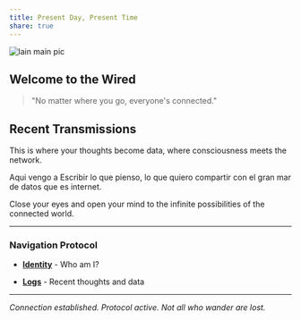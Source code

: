 ```yaml
---
title: Present Day, Present Time
share: true
---
```


![lain main pic](/img/1509902861062.jpg)

## Welcome to the Wired

> "No matter where you go, everyone's connected."

## Recent Transmissions

This is where your thoughts become data, where consciousness meets the network. 


Aqui vengo a Escribir lo que pienso, lo que quiero compartir con el gran mar de datos que es internet.


Close your eyes and open your mind to the infinite possibilities of the connected world.


--------------------------------------
### Navigation Protocol

- **[Identity](/about)** - Who am I?

- **[Logs](/posts)** - Recent thoughts and data


---

*Connection established. Protocol active.*
*Not all who wander are lost.*
